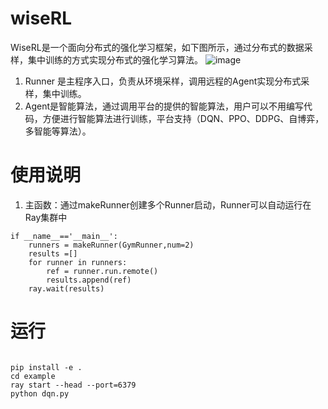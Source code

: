 # wiseRL
WiseRL是一个面向分布式的强化学习框架，如下图所示，通过分布式的数据采样，集中训练的方式实现分布式的强化学习算法。
![image](https://github.com/wiseworker/wiseRL/blob/main/doc/runner.PNG)<br/>
1. Runner 是主程序入口，负责从环境采样，调用远程的Agent实现分布式采样，集中训练。
2. Agent是智能算法，通过调用平台的提供的智能算法，用户可以不用编写代码，方便进行智能算法进行训练，平台支持（DQN、PPO、DDPG、自博弈，多智能等算法）。
# 使用说明
1. 主函数：通过makeRunner创建多个Runner启动，Runner可以自动运行在Ray集群中
```
if __name__=='__main__':
    runners = makeRunner(GymRunner,num=2)
    results =[]
    for runner in runners:
        ref = runner.run.remote()
        results.append(ref)
    ray.wait(results)
```


# 运行
<pre><code>
pip install -e .
cd example
ray start --head --port=6379
python dqn.py
</code></pre>

